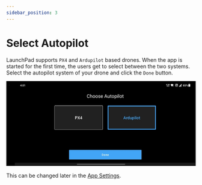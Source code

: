 ```yaml
---
sidebar_position: 3
---
```


# Select Autopilot

LaunchPad supports `PX4` and `Ardupilot` based drones. When the app is started for the first time, the users get to
select between the two systems. Select the autopilot system of your drone and click the `Done` button.

![Select Autopilot](./img/select-autopilot.jpg)

This can be changed later in the [App Settings](../settings/app-settings.md).
